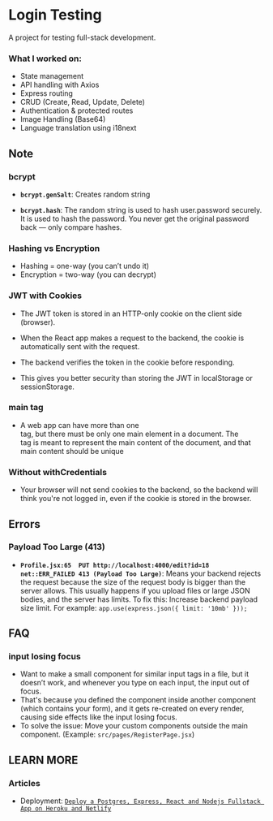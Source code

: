 # Login Testing
A project for testing full-stack development.
### What I worked on:
  * State management
  * API handling with Axios
  * Express routing
  * CRUD (Create, Read, Update, Delete)
  * Authentication & protected routes
  * Image Handling (Base64)
  * Language translation using i18next

## Note

  ### bcrypt
   * **`bcrypt.genSalt`**:
     Creates random string
     
   * **`bcrypt.hash`**:
     The random string is used to hash user.password securely. It is used to hash the password. You never get the original password back — only compare hashes.
     
  ### Hashing vs Encryption
   * Hashing = one-way (you can’t undo it)
   * Encryption = two-way (you can decrypt)

  ### JWT with Cookies
   * The JWT token is stored in an HTTP-only cookie on the client side (browser).
   * When the React app makes a request to the backend, the cookie is automatically sent with the request.
   * The backend verifies the token in the cookie before responding.
     
   * This gives you better security than storing the JWT in localStorage or sessionStorage.

  ### main tag
   * A web app can have more than one <main> tag, but there must be only one main element in a document. The <main> tag is meant to represent the main content of the document, and that main content should be unique

### Without withCredentials
   * Your browser will not send cookies to the backend, so the backend will think you're not logged in, even if the cookie is stored in the browser.

## Errors
   ### Payload Too Large (413)
   * **`Profile.jsx:65  PUT http://localhost:4000/edit?id=18 net::ERR_FAILED 413 (Payload Too Large)`**:
     Means your backend rejects the request because the size of the request body is bigger than the server allows. This usually happens if you upload files or large JSON bodies, and the server has limits.
     To fix this: Increase backend payload size limit.
     For example:
     `app.use(express.json({ limit: '10mb' }));`
## FAQ

  ### input losing focus
   * Want to make a small component for similar input tags in a file, but it doesn’t work, and whenever you type on each input, the input out of focus.
   * That's because you defined the component inside another component (which contains your form), and it gets re-created on every render, causing side effects like the input losing focus.
   * To solve the issue: Move your custom components outside the main component. (Example: `src/pages/RegisterPage.jsx`)

## LEARN MORE
  ### Articles
  * Deployment: [`Deploy a Postgres, Express, React and Nodejs Fullstack App on Heroku and Netlify`](https://levelup.gitconnected.com/deploy-pern-fullstack-app-on-heroku-and-netlify-automatic-deploy-9b61ac6a254e)
